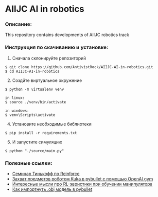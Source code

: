 # AIIJC AI in robotics
### Описание:
This repository contains developments of AIIJC robotics track

### Инструкция по скачиванию и установке:

1) Сначала склонируйте репозиторий
```console
$ git clone https://github.com/AntivistRock/AIIJC-AI-in-robotics.git
$ cd AIIJC-AI-in-robotics
```

2) Создйте виртуальное окружение
```console
$ python -m virtualenv venv

in linux:
$ source ./venv/bin/activate

in windows:
$ venv\Scripts\activate
```

4) Установите необходимые библиотеки
```console
$ pip install -r requirements.txt
```

5) И запустите симуляцию
```console
$ python "./source/main.py"
```

### Полезные ссылки:
* [Семинар Тинькофф по Reinforce](https://colab.research.google.com/drive/1U3-rixEJSEO7oNbjKVjFIEjVt0DiDiYs?usp=sharing)
* [Захват предметов роботом Kuka в pybullet с помощью OpenAI gym](https://github.com/mahyaret/kuka_rl)
* [Интересные мысли про RL-эвристики при обучении манипулятора](https://hackernoon.com/using-reinforcement-learning-to-build-a-self-learning-grasping-robot-ld2m31w1)
* [Как импортнуть .obj модель в pybullet](https://towardsdatascience.com/simulate-images-for-ml-in-pybullet-the-quick-easy-way-859035b2c9dd)
